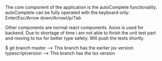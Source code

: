 
The core component of the application is the autoComplete functionality.
autoComplete  can be fully operated with the keyboard only:
Enter/Esc/Arrow down/ArrowUp/Tab

Other components are normal react components.
Axios is used for backend.
Due to shortage of time i am not able to finish the unit test part and moving to tsx for better type safety.
Will push the tests shortly.

$ git branch
master --> This branch has the earlier jsx version
typescriptversion --> This branch has the tsx version
